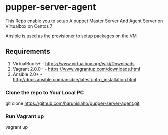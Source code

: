 # pupper-server-agent

This Repo enable you to setup A puppet Master Server And Agent Server on Virtualbox on Centos 7

Ansible is used as the provisioner to setup packages on the VM

## Requirements
1. VirtualBox 5+ - https://www.virtualbox.org/wiki/Downloads
2. Vagrant 2.0.0+ - https://www.vagrantup.com/downloads.html
3. Ansible 2.0+ - http://docs.ansible.com/ansible/latest/intro_installation.html

### Clone the repo to Your Local PC

git clone https://github.com/harunisiaho/pupper-server-agent.git

### Run Vagrant up

vagrant up
